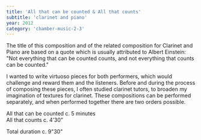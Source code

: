 ```yaml
---
title: 'All that can be counted & All that counts'
subtitle: 'clarinet and piano'
year: 2012
category: 'chamber-music-2-3'
---
```


The title of this composition and of the related composition for Clarinet and Piano are based on a quote which is usually attributed to Albert Einstein: "Not everything that can be counted counts, and not everything that counts can be counted."

I wanted to write virtuoso pieces for both performers, which would challenge and reward them and the listeners. Before and during the process of composing these pieces, I often studied clarinet tutors, to broaden my imagination of textures for clarinet. These compositions can be performed separately, and when performed together there are two orders possible.

All that can be counted c. 5 minutes  
All that counts c. 4’30”

Total duration c. 9"30"